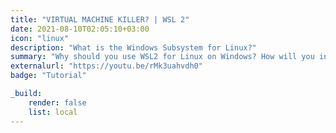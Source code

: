 ```yaml
---
title: "VIRTUAL MACHINE KILLER? | WSL 2"
date: 2021-08-10T02:05:10+03:00
icon: "linux"
description: "What is the Windows Subsystem for Linux?"
summary: "Why should you use WSL2 for Linux on Windows? How will you install WSL2?"
externalurl: "https://youtu.be/rMk3uahvdh0"
badge: "Tutorial"

_build:
    render: false
    list: local
---
```

